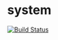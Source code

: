 system
======
[![Build Status](https://travis-ci.org/oRastor/system.svg?branch=master)](https://travis-ci.org/bzick/fenom)
